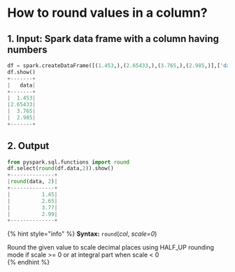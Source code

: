 # How to round values in a column?



## 1.  Input:  Spark data frame with a column having numbers

```python
df = spark.createDataFrame([(1.453,),(2.65433,),(3.765,),(2.985,)],['data'])
df.show()
+-------+
|   data|
+-------+
|  1.453|
|2.65433|
|  3.765|
|  2.985|
+-------+
```

## 2.  Output

```python
from pyspark.sql.functions import round
df.select(round(df.data,2)).show()
+--------------+
|round(data, 2)|
+--------------+
|          1.45|
|          2.65|
|          3.77|
|          2.99|
+--------------+
```

{% hint style="info" %}
**Syntax:**   `round`\(_col_, _scale=0_\)

Round the given value to scale decimal places using HALF\_UP rounding mode if scale &gt;= 0 or at integral part when scale &lt; 0  
{% endhint %}

## 

